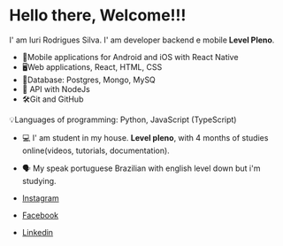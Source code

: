 # Hello there, Welcome!!!

 I' am Iuri Rodrigues Silva. I' am developer backend e mobile<strong> Level Pleno</strong>.

- 📱Mobile applications for Android and iOS with React Native
- 🖥Web applications, React, HTML, CSS
- 🎲Database: Postgres, Mongo, MySQ
- 📡 API with NodeJs
- 🛠Git and GitHub

 💡Languages of programming: Python, JavaScript (TypeScript)

- 💻 I' am student in my house. <strong> Level pleno</strong>, with 4 months of studies online(videos, tutorials, documentation).
- 🗣 My speak portuguese Brazilian with english level down but i'm studying.

- [Instagram](https://www.instagram.com/iurir_rds/)
- [Facebook](https://www.facebook.com/iuri.rd.92)
- [Linkedin](https://www.linkedin.com/in/iuri-silva-ab2296211)
